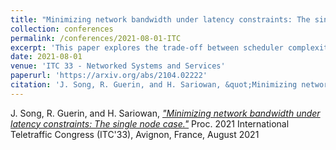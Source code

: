 ```yaml
---
title: "Minimizing network bandwidth under latency constraints: The single node case"
collection: conferences
permalink: /conferences/2021-08-01-ITC
excerpt: 'This paper explores the trade-off between scheduler complexity and the amount of bandwidth required to meet latency constraints in a single node setting'
date: 2021-08-01
venue: 'ITC 33 - Networked Systems and Services'
paperurl: 'https://arxiv.org/abs/2104.02222'
citation: 'J. Song, R. Guerin, and H. Sariowan, &quot;Minimizing network bandwidth under latency constraints: The single node case.&quot; Proc. ACM HotNets, Philadelphia, PA, November 2015'
---
```


J. Song, R. Guerin, and H. Sariowan, [*"Minimizing network bandwidth under latency constraints: The single node case."*](https://arxiv.org/abs/2104.02222) 
 Proc. 2021 International Teletraffic Congress (ITC'33), Avignon, France, August 2021